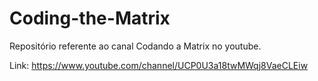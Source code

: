 # Coding-the-Matrix
Repositório referente ao canal Codando a Matrix no youtube.

Link: https://www.youtube.com/channel/UCP0U3a18twMWqj8VaeCLEiw
